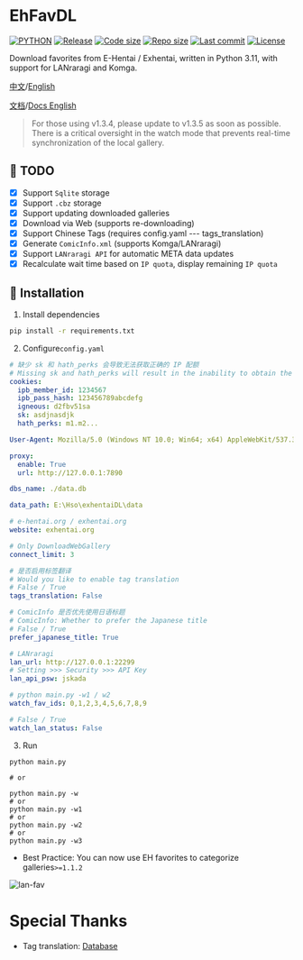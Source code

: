 # EhFavDL

[![PYTHON](https://img.shields.io/badge/Python-3.11-orange.svg)](https://www.python.org/)
[![Release](https://img.shields.io/github/v/release/eezd/EhFavDL)](https://github.com/eezd/EhFavDL/releases)
[![Code size](https://img.shields.io/github/languages/code-size/eezd/EhFavDL?color=blueviolet)](https://github.com/eezd/EhFavDL)
[![Repo size](https://img.shields.io/github/repo-size/eezd/EhFavDL?color=eb56fd)](https://github.com/eezd/EhFavDL)
[![Last commit](https://img.shields.io/github/last-commit/eezd/EhFavDL/main)](https://github.com/eezd/EhFavDL/commits/main)
[![License](https://img.shields.io/badge/license-MIT-yellowgreen.svg)](LICENSE)

Download favorites from E-Hentai / Exhentai, written in Python 3.11, with support for LANraragi and Komga.

[中文](README.md)/[English](README-EN.md)

[文档](docs.md)/[Docs English](docs-en.md)

> For those using v1.3.4, please update to v1.3.5 as soon as possible. There is a critical oversight in the watch mode that prevents real-time synchronization of the local gallery.

## 📌 TODO

- [x] Support `Sqlite` storage
- [x] Support `.cbz` storage
- [x] Support updating downloaded galleries
- [x] Download via Web (supports re-downloading)
- [x] Support Chinese Tags (requires config.yaml --- tags_translation)
- [x] Generate `ComicInfo.xml` (supports Komga/LANraragi)
- [x] Support `LANraragi API` for automatic META data updates
- [x] Recalculate wait time based on `IP quota`, display remaining `IP quota`

## 🔨 Installation

1. Install dependencies

```bash
pip install -r requirements.txt
```

2. Configure`config.yaml`

```yaml
# 缺少 sk 和 hath_perks 会导致无法获取正确的 IP 配额
# Missing sk and hath_perks will result in the inability to obtain the correct IP quota.
cookies:
  ipb_member_id: 1234567
  ipb_pass_hash: 123456789abcdefg
  igneous: d2fbv51sa
  sk: asdjnasdjk
  hath_perks: m1.m2...

User-Agent: Mozilla/5.0 (Windows NT 10.0; Win64; x64) AppleWebKit/537.36 (KHTML, like Gecko) Chrome/112.0.0.0 Safari/537.36

proxy:
  enable: True
  url: http://127.0.0.1:7890

dbs_name: ./data.db

data_path: E:\Hso\exhentaiDL\data

# e-hentai.org / exhentai.org
website: exhentai.org

# Only DownloadWebGallery
connect_limit: 3

# 是否启用标签翻译
# Would you like to enable tag translation
# False / True
tags_translation: False

# ComicInfo 是否优先使用日语标题
# ComicInfo: Whether to prefer the Japanese title
# False / True
prefer_japanese_title: True

# LANraragi
lan_url: http://127.0.0.1:22299
# Setting >>> Security >>> API Key
lan_api_psw: jskada

# python main.py -w1 / w2
watch_fav_ids: 0,1,2,3,4,5,6,7,8,9

# False / True
watch_lan_status: False
```

3. Run

```shell
python main.py

# or

python main.py -w
# or
python main.py -w1
# or
python main.py -w2
# or
python main.py -w3
```

- Best Practice: You can now use EH favorites to categorize galleries`>=1.1.2`

![lan-fav](/img/lan-fav.png)

# Special Thanks

- Tag translation: [Database](https://github.com/EhTagTranslation/Database)
